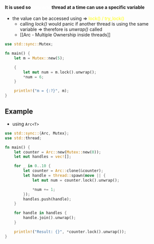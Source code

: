 #### It is used so <span style="color:#ffffff">only one</span> thread at a time can use a specific variable
- the value can be accessed using => <span style="color:#ffff00">lock() / try_lock()</span> 
	- calling *lock()* would panic if another thread is using the same variable => therefore is *unwrap()* called
	- [[Arc<T> - Multiple Ownership inside threads]]
```Rust
use std::sync::Mutex;

fn main() {
    let m = Mutex::new(5);

    {
        let mut num = m.lock().unwrap();
        *num = 6;
    }

    println!("m = {:?}", m);
}
```


## Example
- using `Arc<T>`
```Rust
use std::sync::{Arc, Mutex};
use std::thread;

fn main() {
    let counter = Arc::new(Mutex::new(0));
    let mut handles = vec![];

    for _ in 0..10 {
        let counter = Arc::clone(&counter);
        let handle = thread::spawn(move || {
            let mut num = counter.lock().unwrap();

            *num += 1;
        });
        handles.push(handle);
    }

    for handle in handles {
        handle.join().unwrap();
    }

    println!("Result: {}", *counter.lock().unwrap());
}
```